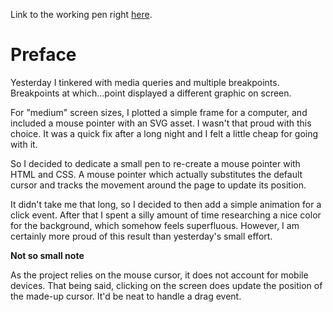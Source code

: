 Link to the working pen right [here](https://codepen.io/borntofrappe/full/dKJvqG/).

# Preface 

Yesterday I tinkered with media queries and multiple breakpoints. Breakpoints at which...point displayed a different graphic on screen.

For "medium" screen sizes, I plotted a simple frame for a computer, and included a mouse pointer with an SVG asset. I wasn't that proud with this choice. It was a quick fix after a long night and I felt a little cheap for going with it.

So I decided to dedicate a small pen to re-create a mouse pointer with HTML and CSS. A mouse pointer which actually substitutes the default cursor and tracks the movement around the page to update its position.

It didn't take me that long, so I decided to then add a simple animation for a click event. After that I spent a silly amount of time researching a nice color for the background, which somehow feels superfluous. However, I am certainly more proud of this result than yesterday's small effort.

**Not so small note**

As the project relies on the mouse cursor, it does not account for mobile devices. That being said, clicking on the screen does update the position of the made-up cursor. It'd be neat to handle a drag event.
